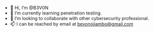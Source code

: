 - 👋 Hi, I’m @B3V0N
- 🌱 I’m currently learning penetration testing.
- 💞️ I’m looking to collaborate with other cybersecurity professional.
- 📫 I can be reached by email at bevonojiambo@gmail.com  


